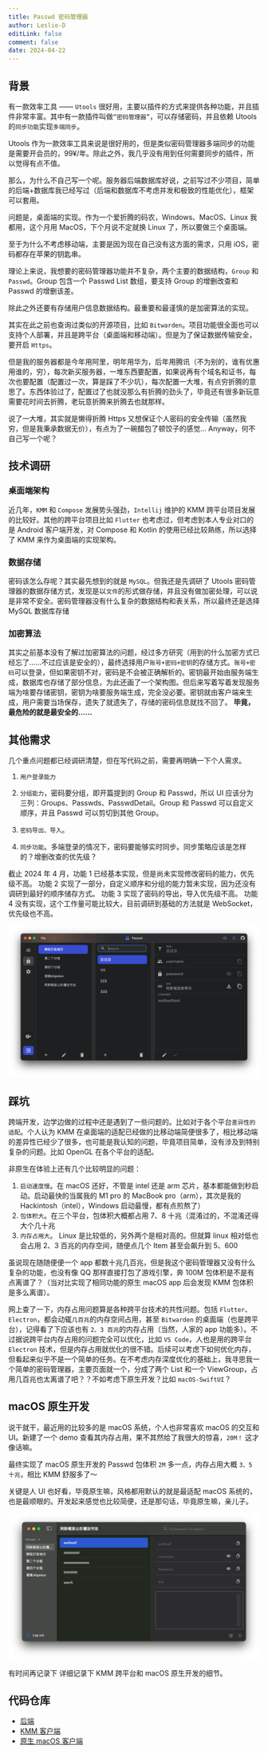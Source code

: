 ```yaml
---
title: Passwd 密码管理器
author: Leslie-D
editLink: false
comment: false
date: 2024-04-22
---
```


## 背景
有一款效率工具 —— `Utools` 很好用，主要以插件的方式来提供各种功能，并且插件非常丰富。其中有一款插件叫做`“密码管理器”`，可以存储密码，并且依赖 Utools 的`同步功能`实现`多端同步`。

Utools 作为一款效率工具来说是很好用的，但是类似密码管理器多端同步的功能是需要开会员的，99¥/年。除此之外，我几乎没有用到任何需要同步的插件，所以觉得有点不值。

那么，为什么不自己写一个呢。服务器后端数据库好说，之前写过不少项目，简单的后端+数据库我已经写过（后端和数据库不考虑并发和极致的性能优化），框架可以套用。

问题是，桌面端的实现。作为一个爱折腾的码农，Windows、MacOS、Linux 我都用，这个月用 MacOS，下个月说不定就换 Linux 了，所以要做三个桌面端。

至于为什么不考虑移动端，主要是因为现在自己没有这方面的需求，只用 iOS，密码都存在苹果的钥匙串。

理论上来说，我想要的密码管理器功能并不复杂，两个主要的数据结构，`Group` 和 `Passwd`。Group 包含一个 Passwd List 数组，要支持 Group 的增删改查和 Passwd 的增删该差。

除此之外还要有存储用户信息数据结构。最重要和最谨慎的是加密算法的实现。

其实在此之前也查询过类似的开源项目，比如 `Bitwarden`。项目功能很全面也可以支持个人部署，并且是跨平台（桌面端和移动端）。但是为了保证数据传输安全，要开启 `Https`。

但是我的服务器都是今年用阿里，明年用华为，后年用腾讯（不为别的，谁有优惠用谁的，穷），每次新买服务器，一堆东西要配置，如果说再有个域名和证书，每次也要配置（配置过一次，算是踩了不少坑），每次配置一大堆，有点穷折腾的意思了。东西体验过了，配置过了也就没那么有折腾的劲头了，毕竟还有很多新玩意需要花时间去折腾，老玩意折腾来折腾去也就那样。

说了一大堆，其实就是懒得折腾 Https 又想保证个人密码的安全传输（虽然我穷，但是我秉承数据无价），有点为了一碗醋包了顿饺子的感觉...
Anyway，何不自己写一个呢？


## 技术调研

### 桌面端架构
近几年，`KMM` 和 `Compose` 发展势头强劲，`Intellij` 维护的 KMM 跨平台项目发展的比较好。其他的跨平台项目比如 `Flutter` 也考虑过，但考虑到本人专业对口的是 Android 客户端开发，对 Compose 和 Kotlin 的使用已经比较熟练，所以选择了 KMM 来作为桌面端的实现架构。

### 数据存储
密码该怎么存呢？其实最先想到的就是 `MySQL`。但我还是先调研了 Utools 密码管理器的数据存储方式，发现是以`文件`的形式做存储，并且没有做加密处理，可以说是非常不安全。密码管理器没有什么复杂的数据结构和表关系，所以最终还是选择 MySQL 数据库存储

### 加密算法
其实之前基本没有了解过加密算法的问题，经过多方研究（用到的什么加密方式已经忘了……不过应该是安全的），最终选择用户`账号+密码+密钥`的存储方式。`账号+密码`可以登录，但如果密钥不对，密码是不会被正确解析的。密钥最开始由服务端生成，数据库也存储了部分信息，为此还画了一个架构图。但后来写着写着发现服务端为啥要存储密钥，密钥为啥要服务端生成，完全没必要。密钥就由客户端来生成，用户需要当场保存，遗失了就遗失了，存储的密码信息就找不回了。
**毕竟，最危险的就是最安全的……**

## 其他需求

几个重点问题都已经调研清楚，但在写代码之前，需要再明确一下个人需求。

1. `用户登录能力`

2. `分组能力`，密码要分组，即开篇提到的 Group 和 Passwd，所以 UI 应该分为三列：Groups、Passwds、PasswdDetail。Group 和 Passwd 可以自定义顺序，并且 Passwd 可以剪切到其他 Group。

3. `密码导出、导入`。

4. `同步功能`。多端登录的情况下，密码要能够实时同步。同步策略应该是怎样的？增删改查的优先级？

截止 2024 年 4 月，功能 1 已经基本实现，但是尚未实现修改密码的能力，优先级不高。
功能 2 实现了一部分，自定义顺序和分组的能力暂未实现，因为还没有调研到最好的顺序储存方式。
功能 3 实现了密码的导出，导入优先级不高。
功能 4 没有实现，这个工作量可能比较大，目前调研到基础的方法就是 WebSocket，优先级也不高。

![KMM 跨平台 app](images/kmm.png)

## 踩坑

跨端开发，边学边做的过程中还是遇到了一些问题的。比如对于各个平台`差异性的适配`。个人认为 KMM 在桌面端的适配已经做的比移动端简便很多了，相比移动端的差异性已经少了很多，也可能是我认知的问题，毕竟项目简单，没有涉及到特别复杂的问题。比如 OpenGL 在各个平台的适配。

非原生在体验上还有几个比较明显的问题：
1. `启动速度慢`。在 macOS 还好，不管是 intel 还是 arm 芯片，基本都能做到秒启动。启动最快的当属我的 M1 pro 的 MacBook pro（arm），其次是我的 Hackintosh（intel），Windows 启动最慢，都有点煎熬了）
2. `包体积大`。在三个平台，包体积大概都占用 7、8 十兆（混淆过的，不混淆还得大个几十兆
3. `内存占用大`。 Linux 是比较低的，另外两个是相对高的。但就算 linux 相对低也会占用 2、3 百兆的内存空间，随便点几个 Item 甚至会飙升到 5、600

虽说现在随随便便一个 app 都数十兆几百兆，但是我这个密码管理器又没有什么复杂的功能，也没有像 QQ 那样直接打包了游戏引擎，奔 100M 包体积是不是有点离谱了？（当对比实现了相同功能的原生 macOS app 后会发现 KMM 包体积是多么离谱）。

网上查了一下，内存占用问题算是各种跨平台技术的共性问题。包括 `Flutter`、`Electron`，都会动辄`几百兆`的内存空间占用，甚至 `Bitwarden` 的桌面端（也是跨平台），记得看了下应该也有 `2、3 百兆`的内存占用（当然，人家的 app 功能多）。不过据说跨平台内存占用的问题完全可以优化，比如 `VS Code`，人也是用的跨平台 `Electron` 技术，但是内存占用就优化的很不错。后续可以考虑下如何优化内存，但看起来似乎不是一个简单的任务。在不考虑内存深度优化的基础上，我寻思我一个简单的密码管理器，主要页面就一个，分成了两个 List 和一个 ViewGroup，占用几百兆也太离谱了吧？？不如考虑下原生开发？比如 `macOS-SwiftUI`？

## macOS 原生开发

说干就干，最近用的比较多的是 macOS 系统，个人也非常喜欢 macOS 的交互和 UI。新建了一个 demo 查看其内存占用，果不其然给了我很大的惊喜，`20M！` 这才像话嘛。

最终实现了 macOS 原生开发的 Passwd 包体积 `2M` 多一点，内存占用大概 `3、5 十兆`，相比 KMM 舒服多了～

关键是人 UI 也好看，毕竟原生嘛，风格都用默认的就是最适配 macOS 系统的，也是最顺眼的。开发起来感觉也比较简便，还是那句话，毕竟原生嘛，亲儿子。

![macOS 原生 app](images/macos.png)

有时间再记录下 详细记录下 KMM 跨平台和 macOS 原生开发的细节。

## 代码仓库

- [后端](https://github.com/Leslie-DD/PasswdBackend)
- [KMM 客户端](https://github.com/Leslie-DD/PasswdDesktop)
- [原生 macOS 客户端](https://github.com/Leslie-DD/PasswdAppForMacOS)